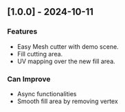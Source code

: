 ## [1.0.0] - 2024-10-11
### Features
- Easy Mesh cutter with demo scene.
- Fill cutting area.
- UV mapping over the new fill area.

 ### Can Improve 
- Async functionalities 
- Smooth fill area by removing vertex